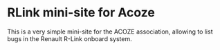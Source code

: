 RLink mini-site for Acoze
=========================

This is a very simple mini-site for the ACOZE association, allowing to list bugs in the Renault R-Link onboard system.
